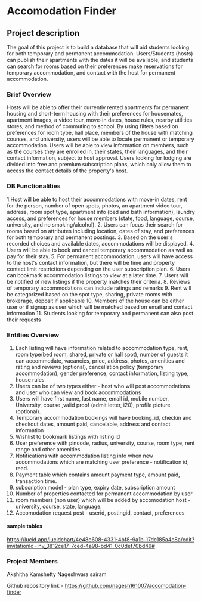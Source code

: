 # Accomodation Finder

## Project description 

The goal of this project is to build a database that will aid students looking for both temporary and permanent accommodation. Users/Students (hosts) can publish their apartments with the dates it will be available, and students can search for rooms based on their preferences make reservations for temporary accommodation, and contact with the host for permanent accommodation.


### Brief Overview

Hosts will be able to offer their currently rented apartments for permanent housing and short-term housing with their preferences for housemates, apartment images, a video tour, move-in dates, house rules, nearby utilities stores, and method of commuting to school. By using filters based on preferences for room type, hall place, members of the house with matching courses, and university, users will be able to locate permanent or temporary accommodation. Users will be able to view information on members, such as the courses they are enrolled in, their states, their languages, and their contact information, subject to host approval. Users looking for lodging are divided into free and premium subscription plans, which only allow them to access the contact details of the property's host.

### DB Functionalities 

1.Host will be able to host their accommodations with move-in dates, rent for the person, number of open spots, photos, an apartment video tour, address, room spot type, apartment info (bed and bath information), laundry access, and preferences for house members (state, food, language, course, university, and no smoking/alcohol).
2. Users can focus their search for rooms based on attributes including location, dates of stay, and preferences for both temporary and permanent postings.
3. Based on the user's recorded choices and available dates, accommodations will be displayed.
4. Users will be able to book and cancel temporary accommodation as well as pay for their stay.
5. For permanent accommodation, users will have access to the host's contact information, but there will be time and property contact limit restrictions depending on the user subscription plan.
6. Users can bookmark accommodation listings to view at a later time.
7. Users will be notified of new listings if the property matches their criteria.
8. Reviews of temporary accommodations can include ratings and remarks
9. Rent will be categorized based on the spot type, sharing, private rooms with brokerage, deposit if applicable
10. Members of the house can be either user or if signup as user which will be matched based on email and contact information
11. Students looking for temporary and permanent can also post their requests 

### Entities Overview

1. Each listing will have information related to accommodation type, rent, room type(bed room, shared, private or hall spot), number of guests it can accommodate, vacancies, price, address, photos, amenities and rating and reviews (optional), cancellation policy (temporary accommodation), gender preference, contact information, listing type, house rules
2. Users can be of two types either - host who will post accommodations and user who can view and book accommodations
3. Users will have first name, last name, email id, mobile number, University, course ,valid proof (admit letter, i20), profile picture (optional).
4. Temporary accommodation bookings will have booking_id, checkin and checkout dates, amount paid, cancelable, address and contact information
5. Wishlist to bookmark listings with listing id
6. User preference with pincode, radius, university, course, room type, rent range and other amenities
7. Notifications with accommodation listing info when new accommodations which are matching user preference - notification id, read.
8. Payment table which contains amount payment type, amount paid, transaction time.
9. subscription model - plan type, expiry date, subscription amount
10. Number of properties contacted for permanent accommodation by user
11. room members (non user) which will be added by accomodation host - university, course, state, language.
12. Accomodation request post - userid, postingid, contact, preferences



#### sample tables

https://lucid.app/lucidchart/4e48e608-4331-4bf8-9a1b-17dc185a4e8a/edit?invitationId=inv_3812ce17-7ced-4a98-bd41-0c0def70bd49#


### Project Members

Akshitha Kamshetty
Nageshwara sairam

Github repository link - https://github.com/nagesh161007/accomodation-finder
